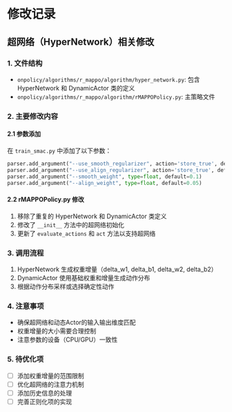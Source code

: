 # 修改记录

## 超网络（HyperNetwork）相关修改

### 1. 文件结构
- `onpolicy/algorithms/r_mappo/algorithm/hyper_network.py`: 包含 HyperNetwork 和 DynamicActor 类的定义
- `onpolicy/algorithms/r_mappo/algorithm/rMAPPOPolicy.py`: 主策略文件

### 2. 主要修改内容

#### 2.1 参数添加
在 `train_smac.py` 中添加了以下参数：
```python
parser.add_argument("--use_smooth_regularizer", action='store_true', default=True)
parser.add_argument("--use_align_regularizer", action='store_true', default=True)
parser.add_argument("--smooth_weight", type=float, default=0.1)
parser.add_argument("--align_weight", type=float, default=0.05)
```

#### 2.2 rMAPPOPolicy.py 修改
1. 移除了重复的 HyperNetwork 和 DynamicActor 类定义
2. 修改了 `__init__` 方法中的超网络初始化
3. 更新了 `evaluate_actions` 和 `act` 方法以支持超网络

### 3. 调用流程
1. HyperNetwork 生成权重增量（delta_w1, delta_b1, delta_w2, delta_b2）
2. DynamicActor 使用基础权重和增量生成动作分布
3. 根据动作分布采样或选择确定性动作

### 4. 注意事项
- 确保超网络和动态Actor的输入输出维度匹配
- 权重增量的大小需要合理控制
- 注意参数的设备（CPU/GPU）一致性

### 5. 待优化项
- [ ] 添加权重增量的范围限制
- [ ] 优化超网络的注意力机制
- [ ] 添加历史信息的处理
- [ ] 完善正则化项的实现 